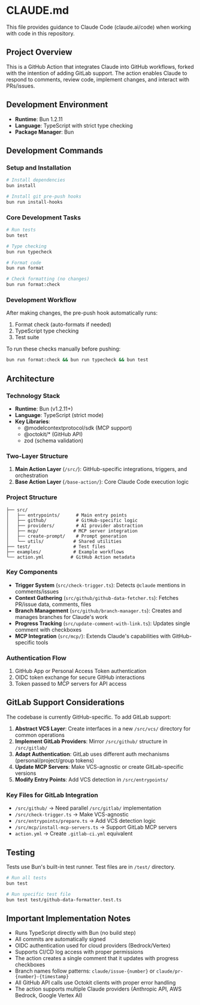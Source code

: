 # CLAUDE.md

This file provides guidance to Claude Code (claude.ai/code) when working with code in this repository.

## Project Overview

This is a GitHub Action that integrates Claude into GitHub workflows, forked with the intention of adding GitLab support. The action enables Claude to respond to comments, review code, implement changes, and interact with PRs/issues.

## Development Environment

- **Runtime**: Bun 1.2.11
- **Language**: TypeScript with strict type checking
- **Package Manager**: Bun

## Development Commands

### Setup and Installation
```bash
# Install dependencies
bun install

# Install git pre-push hooks
bun run install-hooks
```

### Core Development Tasks
```bash
# Run tests
bun test

# Type checking
bun run typecheck

# Format code
bun run format

# Check formatting (no changes)
bun run format:check
```

### Development Workflow
After making changes, the pre-push hook automatically runs:
1. Format check (auto-formats if needed)
2. TypeScript type checking  
3. Test suite

To run these checks manually before pushing:
```bash
bun run format:check && bun run typecheck && bun test
```

## Architecture

### Technology Stack
- **Runtime**: Bun (v1.2.11+)
- **Language**: TypeScript (strict mode)
- **Key Libraries**:
  - @modelcontextprotocol/sdk (MCP support)
  - @octokit/* (GitHub API)
  - zod (schema validation)

### Two-Layer Structure

1. **Main Action Layer** (`/src/`): GitHub-specific integrations, triggers, and orchestration
2. **Base Action Layer** (`/base-action/`): Core Claude Code execution logic

### Project Structure
```
├── src/
│   ├── entrypoints/      # Main entry points
│   ├── github/           # GitHub-specific logic
│   ├── providers/        # AI provider abstraction
│   ├── mcp/             # MCP server integration
│   ├── create-prompt/    # Prompt generation
│   └── utils/           # Shared utilities
├── test/                # Test files
├── examples/            # Example workflows
└── action.yml          # GitHub Action metadata
```

### Key Components
- **Trigger System** (`src/check-trigger.ts`): Detects `@claude` mentions in comments/issues
- **Context Gathering** (`src/github/github-data-fetcher.ts`): Fetches PR/issue data, comments, files
- **Branch Management** (`src/github/branch-manager.ts`): Creates and manages branches for Claude's work
- **Progress Tracking** (`src/update-comment-with-link.ts`): Updates single comment with checkboxes
- **MCP Integration** (`src/mcp/`): Extends Claude's capabilities with GitHub-specific tools

### Authentication Flow

1. GitHub App or Personal Access Token authentication
2. OIDC token exchange for secure GitHub interactions
3. Token passed to MCP servers for API access

## GitLab Support Considerations

The codebase is currently GitHub-specific. To add GitLab support:

1. **Abstract VCS Layer**: Create interfaces in a new `/src/vcs/` directory for common operations
2. **Implement GitLab Providers**: Mirror `/src/github/` structure in `/src/gitlab/`
3. **Adapt Authentication**: GitLab uses different auth mechanisms (personal/project/group tokens)
4. **Update MCP Servers**: Make VCS-agnostic or create GitLab-specific versions
5. **Modify Entry Points**: Add VCS detection in `/src/entrypoints/`

### Key Files for GitLab Integration

- `/src/github/` → Need parallel `/src/gitlab/` implementation
- `/src/check-trigger.ts` → Make VCS-agnostic
- `/src/entrypoints/prepare.ts` → Add VCS detection logic
- `/src/mcp/install-mcp-servers.ts` → Support GitLab MCP servers
- `action.yml` → Create `.gitlab-ci.yml` equivalent

## Testing

Tests use Bun's built-in test runner. Test files are in `/test/` directory.

```bash
# Run all tests
bun test

# Run specific test file
bun test test/github-data-formatter.test.ts
```

## Important Implementation Notes

- Runs TypeScript directly with Bun (no build step)
- All commits are automatically signed
- OIDC authentication used for cloud providers (Bedrock/Vertex)
- Supports CI/CD log access with proper permissions
- The action creates a single comment that it updates with progress checkboxes
- Branch names follow patterns: `claude/issue-{number}` or `claude/pr-{number}-{timestamp}`
- All GitHub API calls use Octokit clients with proper error handling
- The action supports multiple Claude providers (Anthropic API, AWS Bedrock, Google Vertex AI)
